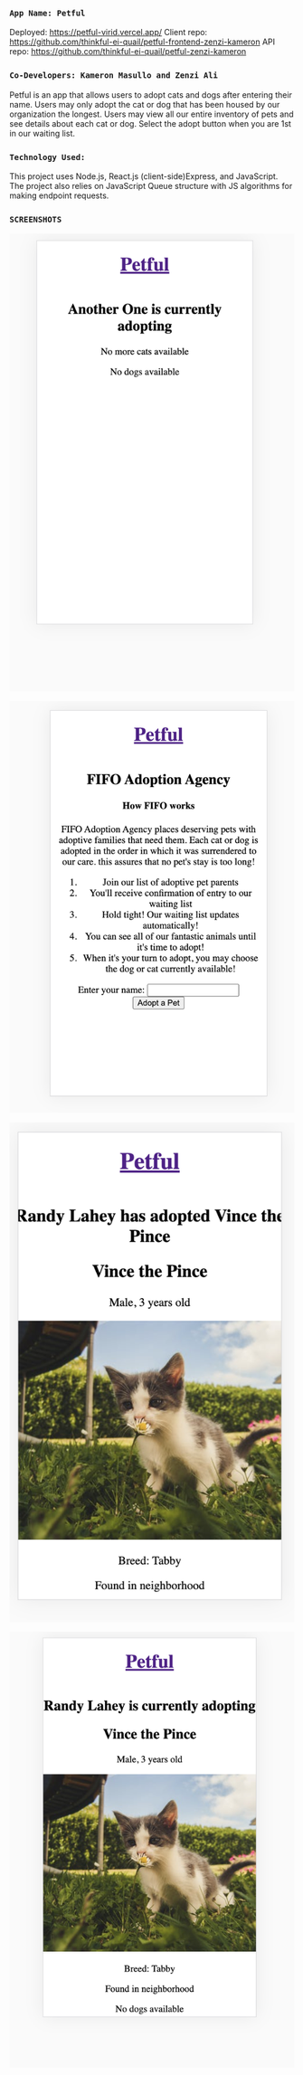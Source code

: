 ### `App Name: Petful`
Deployed: https://petful-virid.vercel.app/
Client repo: https://github.com/thinkful-ei-quail/petful-frontend-zenzi-kameron
API repo: https://github.com/thinkful-ei-quail/petful-zenzi-kameron

### `Co-Developers: Kameron Masullo and Zenzi Ali`

Petful is an app that allows users to adopt cats and dogs after entering their name. Users may only adopt the cat or
dog that has been housed by our organization the longest. Users may
view all our entire inventory of pets and see details about each cat
or dog.
Select the adopt button when you are 1st in our waiting list.

### `Technology Used:`
This project uses Node.js,
React.js (client-side)Express, and JavaScript.
The project also relies on JavaScript Queue structure with
JS algorithms for making endpoint requests.

### `SCREENSHOTS`
![No more pets available](src/img/endofstorenomorepets.png)

![Landing Page](src/img/landingpage.png)

![Another User Adopts a pet](src/img/queueAdoptionConfirmation.png)

![Whos Currently Adopting](src/img/whosadopingNow.png)

